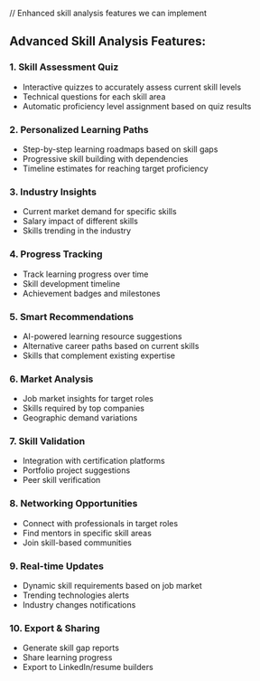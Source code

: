 // Enhanced skill analysis features we can implement

## **Advanced Skill Analysis Features:**

### 1. **Skill Assessment Quiz**
- Interactive quizzes to accurately assess current skill levels
- Technical questions for each skill area
- Automatic proficiency level assignment based on quiz results

### 2. **Personalized Learning Paths**
- Step-by-step learning roadmaps based on skill gaps
- Progressive skill building with dependencies
- Timeline estimates for reaching target proficiency

### 3. **Industry Insights**
- Current market demand for specific skills
- Salary impact of different skills
- Skills trending in the industry

### 4. **Progress Tracking**
- Track learning progress over time
- Skill development timeline
- Achievement badges and milestones

### 5. **Smart Recommendations**
- AI-powered learning resource suggestions
- Alternative career paths based on current skills
- Skills that complement existing expertise

### 6. **Market Analysis**
- Job market insights for target roles
- Skills required by top companies
- Geographic demand variations

### 7. **Skill Validation**
- Integration with certification platforms
- Portfolio project suggestions
- Peer skill verification

### 8. **Networking Opportunities**
- Connect with professionals in target roles
- Find mentors in specific skill areas
- Join skill-based communities

### 9. **Real-time Updates**
- Dynamic skill requirements based on job market
- Trending technologies alerts
- Industry changes notifications

### 10. **Export & Sharing**
- Generate skill gap reports
- Share learning progress
- Export to LinkedIn/resume builders